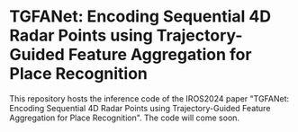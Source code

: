 # TGFANet: Encoding Sequential 4D Radar Points using Trajectory-Guided Feature Aggregation for Place Recognition
This repository hosts the inference code of the IROS2024 paper "TGFANet: Encoding Sequential 4D Radar Points using Trajectory-Guided Feature Aggregation for Place Recognition". The code will come soon.
